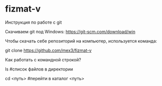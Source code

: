 # fizmat-v
Инструкция по работе с git

Скачиваем git под Windows:
https://git-scm.com/download/win

Чтобы скачать себе репозиторий на компьютер, используется команда:

git clone https://github.com/mex3/fizmat-v



Как работать с командной строкой?

ls #список файлов в директории

cd <путь> #перейти в каталог <путь>

